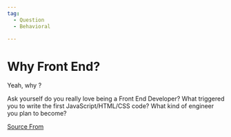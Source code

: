 ```yaml
---
tag:
  - Question
  - Behavioral

---
```

  
# Why Front End? 

Yeah, why ?

Ask yourself do you really love being a Front End Developer? What triggered you to write the first JavaScript/HTML/CSS code? What kind of engineer you plan to become?


[Source From](https://bigfrontend.dev/question/Why-Front-End)

  